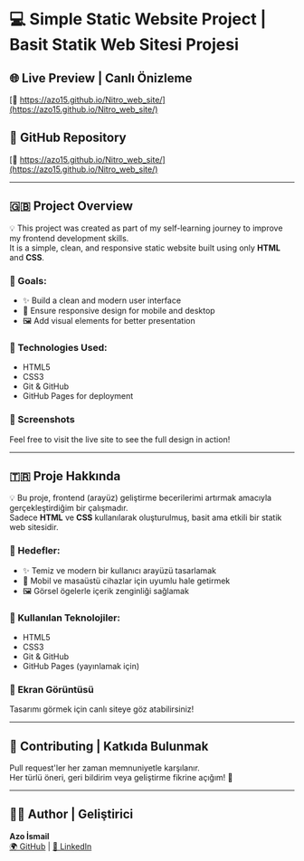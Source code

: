 # 💻 Simple Static Website Project | Basit Statik Web Sitesi Projesi

## 🌐 Live Preview | Canlı Önizleme  
[🔗 https://azo15.github.io/Nitro_web_site/](https://azo15.github.io/Nitro_web_site/)

## 📁 GitHub Repository  
[🔗 https://azo15.github.io/Nitro_web_site/](https://azo15.github.io/Nitro_web_site/)

---

## 🇬🇧 Project Overview

💡 This project was created as part of my self-learning journey to improve my frontend development skills.  
It is a simple, clean, and responsive static website built using only **HTML** and **CSS**.  

### 🎯 Goals:
- ✨ Build a clean and modern user interface  
- 📱 Ensure responsive design for mobile and desktop  
- 🖼️ Add visual elements for better presentation

### 🔧 Technologies Used:
- HTML5  
- CSS3  
- Git & GitHub  
- GitHub Pages for deployment

### 📸 Screenshots
Feel free to visit the live site to see the full design in action!

---

## 🇹🇷 Proje Hakkında

💡 Bu proje, frontend (arayüz) geliştirme becerilerimi artırmak amacıyla gerçekleştirdiğim bir çalışmadır.  
Sadece **HTML** ve **CSS** kullanılarak oluşturulmuş, basit ama etkili bir statik web sitesidir.

### 🎯 Hedefler:
- ✨ Temiz ve modern bir kullanıcı arayüzü tasarlamak  
- 📱 Mobil ve masaüstü cihazlar için uyumlu hale getirmek  
- 🖼️ Görsel ögelerle içerik zenginliği sağlamak

### 🔧 Kullanılan Teknolojiler:
- HTML5  
- CSS3  
- Git & GitHub  
- GitHub Pages (yayınlamak için)

### 📸 Ekran Görüntüsü
Tasarımı görmek için canlı siteye göz atabilirsiniz!

---

## 🤝 Contributing | Katkıda Bulunmak
Pull request'ler her zaman memnuniyetle karşılanır.  
Her türlü öneri, geri bildirim veya geliştirme fikrine açığım! 🚀

---

## 🧑‍💻 Author | Geliştirici
**Azo İsmail**  
[🌍 GitHub](https://github.com/Azo15) | [🔗 LinkedIn](https://www.linkedin.com/in/ismailazo)

